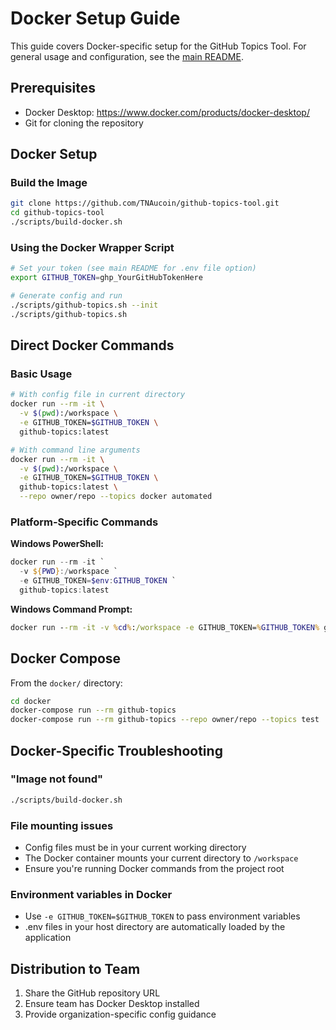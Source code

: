 # Docker Setup Guide

This guide covers Docker-specific setup for the GitHub Topics Tool. For general usage and configuration, see the [main README](https://github.com/TNAucoin/github-topics-tool/blob/main/README.md).

## Prerequisites
- Docker Desktop: https://www.docker.com/products/docker-desktop/
- Git for cloning the repository

## Docker Setup

### Build the Image
```bash
git clone https://github.com/TNAucoin/github-topics-tool.git
cd github-topics-tool
./scripts/build-docker.sh
```

### Using the Docker Wrapper Script
```bash
# Set your token (see main README for .env file option)
export GITHUB_TOKEN=ghp_YourGitHubTokenHere

# Generate config and run
./scripts/github-topics.sh --init
./scripts/github-topics.sh
```

## Direct Docker Commands

### Basic Usage
```bash
# With config file in current directory
docker run --rm -it \
  -v $(pwd):/workspace \
  -e GITHUB_TOKEN=$GITHUB_TOKEN \
  github-topics:latest

# With command line arguments
docker run --rm -it \
  -v $(pwd):/workspace \
  -e GITHUB_TOKEN=$GITHUB_TOKEN \
  github-topics:latest \
  --repo owner/repo --topics docker automated
```

### Platform-Specific Commands

**Windows PowerShell:**
```powershell
docker run --rm -it `
  -v ${PWD}:/workspace `
  -e GITHUB_TOKEN=$env:GITHUB_TOKEN `
  github-topics:latest
```

**Windows Command Prompt:**
```cmd
docker run --rm -it -v %cd%:/workspace -e GITHUB_TOKEN=%GITHUB_TOKEN% github-topics:latest
```

## Docker Compose

From the `docker/` directory:
```bash
cd docker
docker-compose run --rm github-topics
docker-compose run --rm github-topics --repo owner/repo --topics test
```

## Docker-Specific Troubleshooting

### "Image not found"
```bash
./scripts/build-docker.sh
```

### File mounting issues
- Config files must be in your current working directory
- The Docker container mounts your current directory to `/workspace`
- Ensure you're running Docker commands from the project root

### Environment variables in Docker
- Use `-e GITHUB_TOKEN=$GITHUB_TOKEN` to pass environment variables
- .env files in your host directory are automatically loaded by the application

## Distribution to Team

1. Share the GitHub repository URL
2. Ensure team has Docker Desktop installed
3. Provide organization-specific config guidance